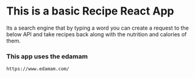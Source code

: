 # This is a basic Recipe React App
Its a search engine that by typing a word you 
can create a request to the below API and take recipes 
back along with the nutrition and calories of them. 
### This app uses the edamam
`https://www.edamam.com/`

